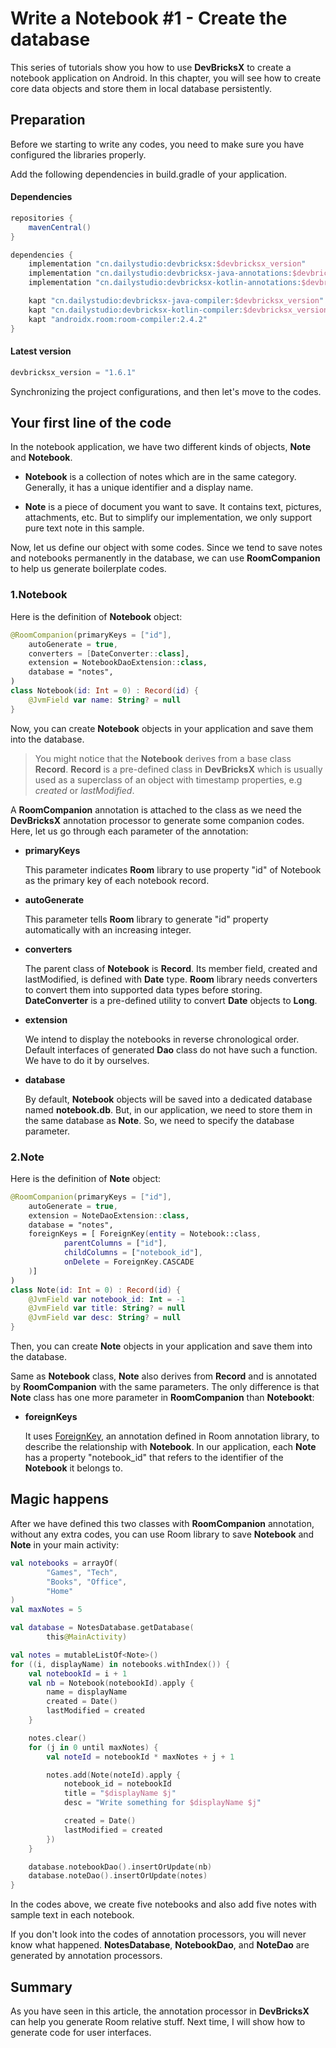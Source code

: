 # Write a Notebook #1 - Create the database

This series of tutorials show you how to use **DevBricksX** to create a notebook application on Android. In this chapter, you will see how to create core data objects and store them in local database persistently.

## Preparation
Before we starting to write any codes, you need to make sure you have configured the libraries properly.

Add the following dependencies in build.gradle of your application.

#### Dependencies

```groovy
repositories { 
    mavenCentral()
}

dependencies {
    implementation "cn.dailystudio:devbricksx:$devbricksx_version"
    implementation "cn.dailystudio:devbricksx-java-annotations:$devbricksx_version"
    implementation "cn.dailystudio:devbricksx-kotlin-annotations:$devbricksx_version"

    kapt "cn.dailystudio:devbricksx-java-compiler:$devbricksx_version"
    kapt "cn.dailystudio:devbricksx-kotlin-compiler:$devbricksx_version"
    kapt "androidx.room:room-compiler:2.4.2"
}
```

#### Latest version

```groovy
devbricksx_version = "1.6.1"
```

Synchronizing the project configurations, and then let's move to the codes.

## Your first line of the code
In the notebook application, we have two different kinds of objects, **Note** and **Notebook**.

- **Notebook** is a collection of notes which are in the same category. Generally, it has a unique identifier and a display name. 

- **Note** is a piece of document you want to save. It contains text, pictures, attachments, etc. But to simplify our implementation, we only support pure text note in this sample.
	
Now, let us define our object with some codes. Since we tend to save notes and notebooks permanently in the database, we can use **RoomCompanion** to help us generate boilerplate codes.

### 1.Notebook
Here is the definition of **Notebook** object:

```kotlin
@RoomCompanion(primaryKeys = ["id"],
    autoGenerate = true,
    converters = [DateConverter::class],
    extension = NotebookDaoExtension::class,
    database = "notes",
)
class Notebook(id: Int = 0) : Record(id) {
    @JvmField var name: String? = null
}

```
Now, you can create **Notebook** objects in your application and save them into the database. 

> You might notice that the **Notebook** derives from a base class **Record**. **Record** is a pre-defined class in **DevBricksX** which is usually used as a superclass of an object with timestamp properties, e.g *created* or *lastModified*.

A **RoomCompanion** annotation is attached to the class as we need the **DevBricksX** annotation processor to generate some companion codes. Here, let us go through each parameter of the annotation:

- **primaryKeys**

	This parameter indicates **Room** library to use property "id" of Notebook as the primary key of each notebook record.

- **autoGenerate**

	This parameter tells **Room** library to generate "id" property automatically with an increasing integer.

- **converters**

	The parent class of **Notebook** is **Record**. Its member field, created and lastModified, is defined with **Date** type. **Room** library needs converters to convert them into supported data types before storing. **DateConverter** is a pre-defined utility to convert **Date** objects to **Long**.

- **extension**

	We intend to display the notebooks in reverse chronological order. Default interfaces of generated **Dao** class do not have such a function. We have to do it by ourselves.

- **database**

	By default, **Notebook** objects will be saved into a dedicated database named **notebook.db**. But, in our application, we need to store them in the same database as **Note**. So, we need to specify the database parameter.

### 2.Note
Here is the definition of **Note** object:

```kotlin
@RoomCompanion(primaryKeys = ["id"],
    autoGenerate = true,
    extension = NoteDaoExtension::class,
    database = "notes",
    foreignKeys = [ ForeignKey(entity = Notebook::class,
            parentColumns = ["id"],
            childColumns = ["notebook_id"],
            onDelete = ForeignKey.CASCADE
    )]
)
class Note(id: Int = 0) : Record(id) {
    @JvmField var notebook_id: Int = -1
    @JvmField var title: String? = null
    @JvmField var desc: String? = null
}

```
Then, you can create **Note** objects in your application and save them into the database. 

Same as **Notebook** class, **Note** also derives from **Record** and is annotated by **RoomCompanion** with the same parameters. The only difference is that **Note** class has one more parameter in **RoomCompanion** than **Notebookt**:


- **foreignKeys**

	It uses [ForeignKey](https://developer.android.com/reference/android/arch/persistence/room/ForeignKey), an annotation defined in Room annotation library, to describe the relationship with **Notebook**. In our application, each **Note** has a property "notebook_id" that refers to the identifier of the **Notebook** it belongs to.
	

## Magic happens
After we have defined this two classes with **RoomCompanion** annotation, without any extra codes, you can use Room library to save **Notebook** and **Note** in your main activity:

```kotlin
val notebooks = arrayOf(
        "Games", "Tech",
        "Books", "Office",
        "Home"
)
val maxNotes = 5

val database = NotesDatabase.getDatabase(
        this@MainActivity)

val notes = mutableListOf<Note>()
for ((i, displayName) in notebooks.withIndex()) {
    val notebookId = i + 1
    val nb = Notebook(notebookId).apply {
        name = displayName
        created = Date()
        lastModified = created
    }

    notes.clear()
    for (j in 0 until maxNotes) {
        val noteId = notebookId * maxNotes + j + 1

        notes.add(Note(noteId).apply {
            notebook_id = notebookId
            title = "$displayName $j"
            desc = "Write something for $displayName $j"

            created = Date()
            lastModified = created
        })
    }

    database.notebookDao().insertOrUpdate(nb)
    database.noteDao().insertOrUpdate(notes)
}

```
In the codes above, we create five notebooks and also add five notes with sample text in each notebook.

If you don't look into the codes of annotation processors, you will never know what happened. **NotesDatabase**, **NotebookDao**, and **NoteDao** are generated by annotation processors.

## Summary
As you have seen in this article, the annotation processor in **DevBricksX** can help you generate Room relative stuff. Next time, I will show how to generate code for user interfaces. 
